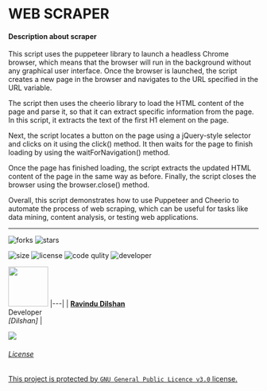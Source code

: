 # WEB SCRAPER

#### Description about scraper

This script uses the puppeteer library to launch a headless Chrome browser, which means that the browser will run in the background without any graphical user interface. Once the browser is launched, the script creates a new page in the browser and navigates to the URL specified in the URL variable.

The script then uses the cheerio library to load the HTML content of the page and parse it, so that it can extract specific information from the page. In this script, it extracts the text of the first H1 element on the page.

Next, the script locates a button on the page using a jQuery-style selector and clicks on it using the click() method. It then waits for the page to finish loading by using the waitForNavigation() method.

Once the page has finished loading, the script extracts the updated HTML content of the page in the same way as before. Finally, the script closes the browser using the browser.close() method.

Overall, this script demonstrates how to use Puppeteer and Cheerio to automate the process of web scraping, which can be useful for tasks like data mining, content analysis, or testing web applications.

<hr>



![forks](https://img.shields.io/github/forks/ravindudil5han/web-scraping?label=Forks&style=social)
![stars](https://img.shields.io/github/stars/ravindudil5han/web-scraping?style=social)

![size](https://img.shields.io/github/repo-size/ravindudil5han/web-scraping?color=purple&label=Repo%20Size&style=plastic)
![license](https://img.shields.io/github/license/ravindudil5han/web-scraping?color=purple&label=License&style=plastic)
![code qulity](https://img.shields.io/codefactor/grade/github/phaticusthiccy/WhatsAsenaDuplicated?color=purple&label=Code%20Quality&style=plastic)
![developer](https://img.shields.io/static/v1?label=Author&message=Dilshan&color=purple&style=plastic)


<a href="https://testinghuththo.rf.gd"><img src="https://avatars.githubusercontent.com/u/90592440?v=4" width=80 height=80></a>
|---|
| **[Ravindu Dilshan ](https://github.com/ravindudil5han)**</br>Developer</br>*[Dilshan]* |


<a href="http://wa.me/94772601056" target="blank"><img src="https://img.shields.io/badge/DILSHAN-25D366?style=for-the-badge&logo=whatsapp&logoColor=white" />


  ###### License
This project is protected by `GNU General Public Licence v3.0` license.
